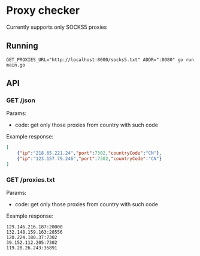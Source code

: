 # Proxy checker

Currently supports only SOCKS5 proxies

## Running

```
GET_PROXIES_URL="http://localhost:8000/socks5.txt" ADDR=":8080" go run main.go
```

## API

### GET /json

Params:

- code: get only those proxies from country with such code

Example response:

```json
[
    {"ip":"218.65.221.24","port":7302,"countryCode":"CN"},
    {"ip":"123.157.79.246","port":7302,"countryCode":"CN"}
]
```

### GET /proxies.txt

Params:

- code: get only those proxies from country with such code

Example response:

```
129.146.216.187:20000
132.148.159.163:28556
120.224.180.37:7302
39.152.112.205:7302
119.28.26.243:35891
```

